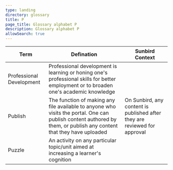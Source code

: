 ```yaml
---
type: landing
directory: glossary
title: P
page_title: Glossary alphabet P
description: Glossary alphabet P
allowSearch: true
---
```

Term | Defination |Sunbird Context
-----|------------|-----------------
Professional Development  |Professional development is learning or honing one's professional skills for better employment or to broaden one's academic knowledge
Publish |The function of making any file available to anyone who visits the portal. One can publish content authored by them, or publish any content that they have uploaded  |On Sunbird, any content is published after they are reviewed for approval
Puzzle  |An activity on any particular topic/unit aimed at increasing a learner's cognition   
